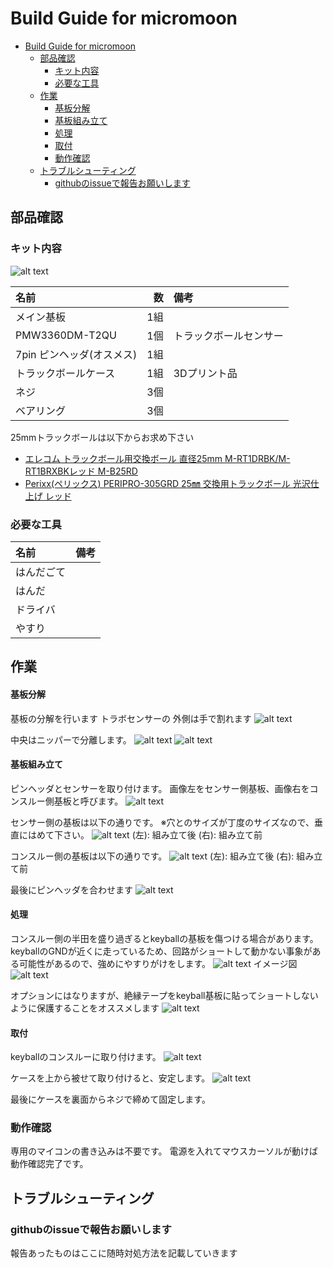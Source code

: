 # Build Guide for micromoon

- [Build Guide for micromoon](#build-guide-for-micromoon)
  - [部品確認](#部品確認)
    - [キット内容](#キット内容)
    - [必要な工具](#必要な工具)
  - [作業](#作業)
      - [基板分解](#基板分解)
      - [基板組み立て](#基板組み立て)
      - [処理](#処理)
      - [取付](#取付)
    - [動作確認](#動作確認)
  - [トラブルシューティング](#トラブルシューティング)
    - [githubのissueで報告お願いします](#githubのissueで報告お願いします)

## 部品確認

### キット内容

![alt text](resource/kit.png)

| 名前 | 数 | 備考 |
|:-|---:|:-|
|メイン基板|1組||
|PMW3360DM-T2QU| 1個|トラックボールセンサー|
|7pin ピンヘッダ(オスメス)|1組||
|トラックボールケース| 1組 | 3Dプリント品|
|ネジ| 3個 ||
|ベアリング|3個||

25mmトラックボールは以下からお求め下さい
+ [エレコム トラックボール用交換ボール 直径25mm M-RT1DRBK/M-RT1BRXBKレッド M-B25RD](https://www.amazon.co.jp/%E3%82%A8%E3%83%AC%E3%82%B3%E3%83%A0-%E3%83%88%E3%83%A9%E3%83%83%E3%82%AF%E3%83%9C%E3%83%BC%E3%83%AB%E7%94%A8%E4%BA%A4%E6%8F%9B%E3%83%9C%E3%83%BC%E3%83%AB-M-RT1DRBK-M-RT1BRXBK%E3%83%AC%E3%83%83%E3%83%89-M-B25RD/dp/B0D4DYH8XY/ref=sr_1_5_pp?__mk_ja_JP=%E3%82%AB%E3%82%BF%E3%82%AB%E3%83%8A&crid=288TQ0WQ2PHAG&dib=eyJ2IjoiMSJ9.7e1m5Nvhz2OQyDgK9OTI5QSD2GTxSldG4gbLIXYjfCfC-v5XC7RZ9kXs65EXkVboMaPECA7TTQLBI0kVbC7STmc_jhn1kWkoFWdb7JhAsqX5qrK0wluneXsBx6oBwbfP54VZwZzM-3YfefecH50XqmHfKmWqQQ04qdzBZCBJdP0t71J0vRUSkEOu5nIjL_6MBTQwKdGsOAz19CJQqFOa4rs1AhIeXTuH8pLk9DEclAyKLFr1LjgclVMLVZmzD4QEdjOtZxFWPsa8EFyUBm-9hA6ItrOlNyrCyZbI1w174GYNbKbTv1EVcvHBVHjA-3PMR4ykTJGtembiLG9tuucFgDKzGvYfM9HiILAW2QykCculCvMT41fn3JLf2cK92-_7hxzrva2r7jUYjpbxN938KiQpLBxPqzlnyAX66dPkAR2JhXQs6L8nl71MeQvLI5IG.2mYeFq9_INv17XTvtjXYfzjNRdK5a4L8RTNsG3vPCGk&dib_tag=se&keywords=25mm+%E3%83%88%E3%83%A9%E3%83%83%E3%82%AF%E3%83%9C%E3%83%BC%E3%83%AB&qid=1737887801&sprefix=25mm+%E3%83%88%E3%83%A9%E3%83%83%E3%82%AF%E3%83%9C%E3%83%BC%E3%83%AB%2Caps%2C226&sr=8-5)
+ [Perixx(ペリックス) PERIPRO-305GRD 25㎜ 交換用トラックボール 光沢仕上げ レッド](https://www.amazon.co.jp/Perixx-%E3%83%9A%E3%83%AA%E3%83%83%E3%82%AF%E3%82%B9-PERIPRO-305GRD-%E4%BA%A4%E6%8F%9B%E7%94%A8%E3%83%88%E3%83%A9%E3%83%83%E3%82%AF%E3%83%9C%E3%83%BC%E3%83%AB-%E5%85%89%E6%B2%A2%E4%BB%95%E4%B8%8A%E3%81%92/dp/B0BDZJFYCH/ref=sr_1_6?__mk_ja_JP=%E3%82%AB%E3%82%BF%E3%82%AB%E3%83%8A&crid=288TQ0WQ2PHAG&dib=eyJ2IjoiMSJ9.7e1m5Nvhz2OQyDgK9OTI5QSD2GTxSldG4gbLIXYjfCfC-v5XC7RZ9kXs65EXkVboMaPECA7TTQLBI0kVbC7STmc_jhn1kWkoFWdb7JhAsqX5qrK0wluneXsBx6oBwbfP54VZwZzM-3YfefecH50XqmHfKmWqQQ04qdzBZCBJdP0t71J0vRUSkEOu5nIjL_6MBTQwKdGsOAz19CJQqFOa4rs1AhIeXTuH8pLk9DEclAyKLFr1LjgclVMLVZmzD4QEdjOtZxFWPsa8EFyUBm-9hA6ItrOlNyrCyZbI1w174GYNbKbTv1EVcvHBVHjA-3PMR4ykTJGtembiLG9tuucFgDKzGvYfM9HiILAW2QykCculCvMT41fn3JLf2cK92-_7hxzrva2r7jUYjpbxN938KiQpLBxPqzlnyAX66dPkAR2JhXQs6L8nl71MeQvLI5IG.2mYeFq9_INv17XTvtjXYfzjNRdK5a4L8RTNsG3vPCGk&dib_tag=se&keywords=25mm+%E3%83%88%E3%83%A9%E3%83%83%E3%82%AF%E3%83%9C%E3%83%BC%E3%83%AB&qid=1737887801&sprefix=25mm+%E3%83%88%E3%83%A9%E3%83%83%E3%82%AF%E3%83%9C%E3%83%BC%E3%83%AB%2Caps%2C226&sr=8-6)

### 必要な工具

| 名前 | 備考 |
|:-|:-|
|はんだごて||
|はんだ||
|ドライバ||
|やすり||

## 作業

#### 基板分解

基板の分解を行います
トラボセンサーの
外側は手で割れます
![alt text](resource/1.png)

中央はニッパーで分離します。
![alt text](resource/2.png)
![alt text](resource/7.png)

#### 基板組み立て

ピンヘッダとセンサーを取り付けます。
画像左をセンサー側基板、画像右をコンスルー側基板と呼びます。
![alt text](resource/5.png)

センサー側の基板は以下の通りです。
※穴とのサイズが丁度のサイズなので、垂直にはめて下さい。
![alt text](resource/3.png)
(左): 組み立て後
(右): 組み立て前

コンスルー側の基板は以下の通りです。
![alt text](resource/4.png)
(左): 組み立て後
(右): 組み立て前

最後にピンヘッダを合わせます
![alt text](resource/8.png)

#### 処理

コンスルー側の半田を盛り過ぎるとkeyballの基板を傷つける場合があります。
keyballのGNDが近くに走っているため、回路がショートして動かない事象がある可能性があるので、強めにやすりがけをします。
![alt text](resource/6.png)
イメージ図
![alt text](resource/9.png)

オプションにはなりますが、絶縁テープをkeyball基板に貼ってショートしないように保護することをオススメします
![alt text](resource/10.png)

#### 取付

keyballのコンスルーに取り付けます。
![alt text](resource/11.png)

ケースを上から被せて取り付けると、安定します。
![alt text](resource/12.png)

最後にケースを裏面からネジで締めて固定します。

### 動作確認

専用のマイコンの書き込みは不要です。
電源を入れてマウスカーソルが動けば動作確認完了です。

## トラブルシューティング

### githubのissueで報告お願いします

報告あったものはここに随時対処方法を記載していきます
